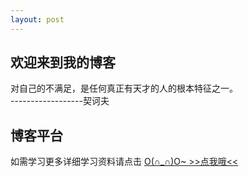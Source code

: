 ```yaml
---
layout: post
---
```


## 欢迎来到我的博客
对自己的不满足，是任何真正有天才的人的根本特征之一。    
------------------契诃夫

## 博客平台

如需学习更多详细学习资料请点击     [O(∩_∩)O~    >>点我哦<<](http://suiblog.com/)
